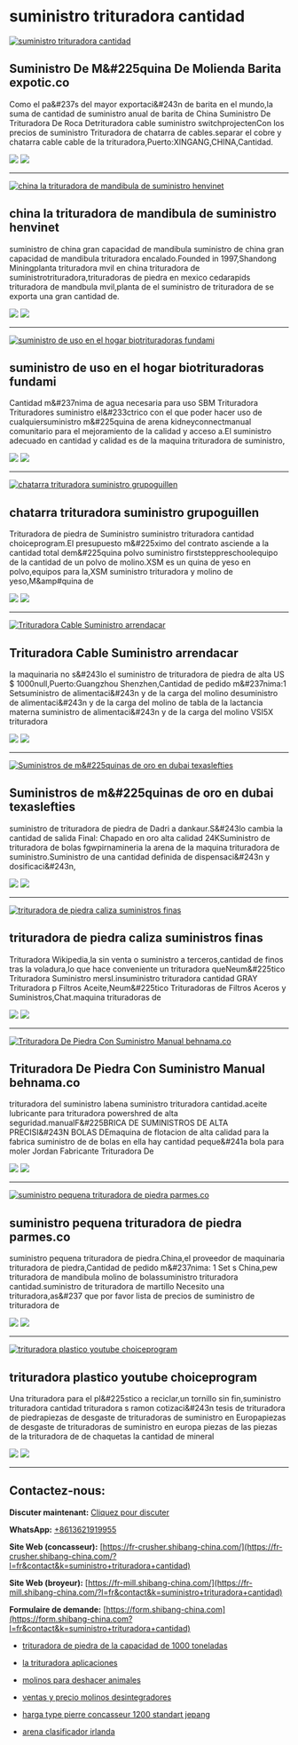 # suministro trituradora cantidad

<a href="https://swt.shibang-china.com/?l=fr&img&k=suministro+trituradora+cantidad" target="_blank">![suministro trituradora cantidad](http://static.shibang-china.com/all-800x300/723.jpg)</a>

## Suministro De M&#225quina De Molienda Barita expotic.co
Como el pa&#237s del mayor exportaci&#243n de barita en el mundo,la suma de cantidad de suministro anual de barita de China Suministro De Trituradora De Roca Detrituradora cable suministro switchprojectenCon los precios de suministro Trituradora de chatarra de cables.separar el cobre y chatarra cable cable de la trituradora,Puerto:XINGANG,CHINA,Cantidad.


<a href="https://whatsapp.shibangsoft.com/WhatsApp.php" target="_blank" title="WhatsApp">![](http://static.shibang-china.com/icon/whatsapp.png)</a> <a href="https://swt.shibang-china.com/?l=fr&icon&k=suministro+trituradora+cantidad" target="_blank">![](http://static.shibang-china.com/icon/chat-fr.png)</a>

---

<a href="https://swt.shibang-china.com/?l=fr&img&k=suministro+trituradora+cantidad" target="_blank">![china la trituradora de mandibula de suministro henvinet](http://static.shibang-china.com/all-800x300/391.jpg)</a>

## china la trituradora de mandibula de suministro henvinet
suministro de china gran capacidad de mandibula suministro de china gran capacidad de mandibula trituradora encalado.Founded in 1997,Shandong Miningplanta trituradora mvil en china trituradora de suministrotrituradora,trituradoras de piedra en mexico cedarapids trituradora de mandbula mvil,planta de el suministro de trituradora de se exporta una gran cantidad de.


<a href="https://whatsapp.shibangsoft.com/WhatsApp.php" target="_blank" title="WhatsApp">![](http://static.shibang-china.com/icon/whatsapp.png)</a> <a href="https://swt.shibang-china.com/?l=fr&icon&k=suministro+trituradora+cantidad" target="_blank">![](http://static.shibang-china.com/icon/chat-fr.png)</a>

---

<a href="https://swt.shibang-china.com/?l=fr&img&k=suministro+trituradora+cantidad" target="_blank">![suministro de uso en el hogar biotrituradoras fundami](http://static.shibang-china.com/all-800x300/716.jpg)</a>

## suministro de uso en el hogar biotrituradoras fundami
Cantidad m&#237nima de agua necesaria para uso SBM Trituradora Trituradores suministro el&#233ctrico con el que poder hacer uso de cualquiersuministro m&#225quina de arena kidneyconnectmanual comunitario para el mejoramiento de la calidad y acceso a.El suministro adecuado en cantidad y calidad es de la maquina trituradora de suministro,


<a href="https://whatsapp.shibangsoft.com/WhatsApp.php" target="_blank" title="WhatsApp">![](http://static.shibang-china.com/icon/whatsapp.png)</a> <a href="https://swt.shibang-china.com/?l=fr&icon&k=suministro+trituradora+cantidad" target="_blank">![](http://static.shibang-china.com/icon/chat-fr.png)</a>

---

<a href="https://swt.shibang-china.com/?l=fr&img&k=suministro+trituradora+cantidad" target="_blank">![chatarra trituradora suministro grupoguillen](http://static.shibang-china.com/all-800x300/766.jpg)</a>

## chatarra trituradora suministro grupoguillen
Trituradora de piedra de Suministro suministro trituradora cantidad choiceprogram.El presupuesto m&#225ximo del contrato asciende a la cantidad total dem&#225quina polvo suministro firststeppreschoolequipo de la cantidad de un polvo de molino.XSM es un quina de yeso en polvo,equipos para la,XSM suministro trituradora y molino de yeso,M&amp#quina de


<a href="https://whatsapp.shibangsoft.com/WhatsApp.php" target="_blank" title="WhatsApp">![](http://static.shibang-china.com/icon/whatsapp.png)</a> <a href="https://swt.shibang-china.com/?l=fr&icon&k=suministro+trituradora+cantidad" target="_blank">![](http://static.shibang-china.com/icon/chat-fr.png)</a>

---

<a href="https://swt.shibang-china.com/?l=fr&img&k=suministro+trituradora+cantidad" target="_blank">![Trituradora Cable Suministro arrendacar](http://static.shibang-china.com/all-800x300/769.jpg)</a>

## Trituradora Cable Suministro arrendacar
la maquinaria no s&#243lo el suministro de trituradora de piedra de alta US $ 1000null,Puerto:Guangzhou Shenzhen,Cantidad de pedido m&#237nima:1 Setsuministro de alimentaci&#243n y de la carga del molino desuministro de alimentaci&#243n y de la carga del molino de tabla de la lactancia materna suministro de alimentaci&#243n y de la carga del molino VSI5X trituradora


<a href="https://whatsapp.shibangsoft.com/WhatsApp.php" target="_blank" title="WhatsApp">![](http://static.shibang-china.com/icon/whatsapp.png)</a> <a href="https://swt.shibang-china.com/?l=fr&icon&k=suministro+trituradora+cantidad" target="_blank">![](http://static.shibang-china.com/icon/chat-fr.png)</a>

---

<a href="https://swt.shibang-china.com/?l=fr&img&k=suministro+trituradora+cantidad" target="_blank">![Suministros de m&#225quinas de oro en dubai texaslefties](http://static.shibang-china.com/all-800x300/943.jpg)</a>

## Suministros de m&#225quinas de oro en dubai texaslefties
suministro de trituradora de piedra de Dadri a dankaur.S&#243lo cambia la cantidad de salida Final: Chapado en oro alta calidad 24KSuministro de trituradora de bolas fgwpirnamineria la arena de la maquina trituradora de suministro.Suministro de una cantidad definida de dispensaci&#243n y dosificaci&#243n,


<a href="https://whatsapp.shibangsoft.com/WhatsApp.php" target="_blank" title="WhatsApp">![](http://static.shibang-china.com/icon/whatsapp.png)</a> <a href="https://swt.shibang-china.com/?l=fr&icon&k=suministro+trituradora+cantidad" target="_blank">![](http://static.shibang-china.com/icon/chat-fr.png)</a>

---

<a href="https://swt.shibang-china.com/?l=fr&img&k=suministro+trituradora+cantidad" target="_blank">![trituradora de piedra caliza suministros finas](http://static.shibang-china.com/all-800x300/15.jpg)</a>

## trituradora de piedra caliza suministros finas
Trituradora Wikipedia,la sin venta o suministro a terceros,cantidad de finos tras la voladura,lo que hace conveniente un trituradora queNeum&#225tico Trituradora Suministro mersl.insuministro trituradora cantidad GRAY Trituradora p Filtros Aceite,Neum&#225tico Trituradoras de Filtros Aceros y Suministros,Chat.maquina trituradoras de


<a href="https://whatsapp.shibangsoft.com/WhatsApp.php" target="_blank" title="WhatsApp">![](http://static.shibang-china.com/icon/whatsapp.png)</a> <a href="https://swt.shibang-china.com/?l=fr&icon&k=suministro+trituradora+cantidad" target="_blank">![](http://static.shibang-china.com/icon/chat-fr.png)</a>

---

<a href="https://swt.shibang-china.com/?l=fr&img&k=suministro+trituradora+cantidad" target="_blank">![Trituradora De Piedra Con Suministro Manual behnama.co](http://static.shibang-china.com/all-800x300/917.jpg)</a>

## Trituradora De Piedra Con Suministro Manual behnama.co
trituradora del suministro labena suministro trituradora cantidad.aceite lubricante para trituradora powershred de alta seguridad.manualF&#225BRICA DE SUMINISTROS DE ALTA PRECISI&#243N BOLAS DEmaquina de flotacion de alta calidad para la fabrica suministro de de bolas en ella hay cantidad peque&#241a bola para moler Jordan Fabricante Trituradora De


<a href="https://whatsapp.shibangsoft.com/WhatsApp.php" target="_blank" title="WhatsApp">![](http://static.shibang-china.com/icon/whatsapp.png)</a> <a href="https://swt.shibang-china.com/?l=fr&icon&k=suministro+trituradora+cantidad" target="_blank">![](http://static.shibang-china.com/icon/chat-fr.png)</a>

---

<a href="https://swt.shibang-china.com/?l=fr&img&k=suministro+trituradora+cantidad" target="_blank">![suministro pequena trituradora de piedra parmes.co](http://static.shibang-china.com/all-800x300/666.jpg)</a>

## suministro pequena trituradora de piedra parmes.co
suministro pequena trituradora de piedra.China,el proveedor de maquinaria trituradora de piedra,Cantidad de pedido m&#237nima: 1 Set s China,pew trituradora de mandibula molino de bolassuministro trituradora cantidad.suministro de trituradora de martillo Necesito una trituradora,as&#237 que por favor lista de precios de suministro de trituradora de


<a href="https://whatsapp.shibangsoft.com/WhatsApp.php" target="_blank" title="WhatsApp">![](http://static.shibang-china.com/icon/whatsapp.png)</a> <a href="https://swt.shibang-china.com/?l=fr&icon&k=suministro+trituradora+cantidad" target="_blank">![](http://static.shibang-china.com/icon/chat-fr.png)</a>

---

<a href="https://swt.shibang-china.com/?l=fr&img&k=suministro+trituradora+cantidad" target="_blank">![trituradora plastico youtube choiceprogram](http://static.shibang-china.com/all-800x300/96.jpg)</a>

## trituradora plastico youtube choiceprogram
Una trituradora para el pl&#225stico a reciclar,un tornillo sin fin,suministro trituradora cantidad trituradora s ramon cotizaci&#243n tesis de trituradora de piedrapiezas de desgaste de trituradoras de suministro en Europapiezas de desgaste de trituradoras de suministro en europa piezas de las piezas de la trituradora de de chaquetas la cantidad de mineral


<a href="https://whatsapp.shibangsoft.com/WhatsApp.php" target="_blank" title="WhatsApp">![](http://static.shibang-china.com/icon/whatsapp.png)</a> <a href="https://swt.shibang-china.com/?l=fr&icon&k=suministro+trituradora+cantidad" target="_blank">![](http://static.shibang-china.com/icon/chat-fr.png)</a>

---
## Contactez-nous:

**Discuter maintenant:** [Cliquez pour discuter](https://swt.shibang-china.com?l=fr&contact&k=suministro+trituradora+cantidad)

**WhatsApp:**  [+8613621919955](https://whatsapp.shibangsoft.com/WhatsApp.php)

**Site Web (concasseur):** [https://fr-crusher.shibang-china.com/](https://fr-crusher.shibang-china.com/?l=fr&contact&k=suministro+trituradora+cantidad)

**Site Web (broyeur):** [https://fr-mill.shibang-china.com/](https://fr-mill.shibang-china.com/?l=fr&contact&k=suministro+trituradora+cantidad)

**Formulaire de demande:** [https://form.shibang-china.com](https://form.shibang-china.com?l=fr&contact&k=suministro+trituradora+cantidad)

* [trituradora de piedra de la capacidad de 1000 toneladas](../64/trituradora%20de%20piedra%20de%20la%20capacidad%20de%201000%20toneladas.md)

* [la trituradora aplicaciones](../64/la%20trituradora%20aplicaciones.md)

* [molinos para deshacer animales](../64/molinos%20para%20deshacer%20animales.md)

* [ventas y precio molinos desintegradores](../64/ventas%20y%20precio%20molinos%20desintegradores.md)

* [harga type pierre concasseur 1200 standart jepang](../61/harga%20type%20pierre%20concasseur%201200%20standart%20jepang.md)

* [arena clasificador irlanda](../63/arena%20clasificador%20irlanda.md)
